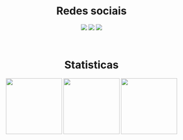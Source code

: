 <div align="center"> 
	<center><h1>Redes sociais</h1></center>
	<a href="https://www.instagram.com/zk_exe/" target="_blank"><img src="https://img.shields.io/badge/instagram-216338?style=for-the-badge&logo=instagram&logoColor=white"></a>
	<a href="https://www.youtube.com/c/zksoqueexecut%C3%A1vel" target="_blank"><img src="https://img.shields.io/badge/youtube-216338?style=for-the-badge&logo=youtube&logoColor=white"></a>
	<a href="https://open.spotify.com/playlist/1QBxY9Mdnu7bdNM8NMyk1j?si=fed7aa3ee3b34c53"><img src="https://img.shields.io/badge/listinha%20lindinha-216338?style=for-the-badge&logo=spotify&logoColor=white" target="_blank"></a>
</div>
<br><br>
<div align="center">
	<center><h1>Statisticas</h1></center>
	<img height="150px" src="https://github-readme-stats.vercel.app/api?username=MrZkexe&show_icons=true&theme=merko">
	<img height="150px" src="https://github-readme-stats.vercel.app/api/top-langs/?username=MrZkexe&layout=compact&langs_count=7&theme=merko">
	<img height="150px" src="https://github-readme-stats.vercel.app/api/wakatime?username=willianrod">
</div>
